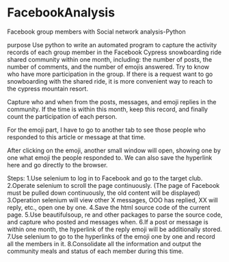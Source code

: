 # FacebookAnalysis
Facebook group members with Social network analysis-Python

purpose
Use python to write an automated program to capture the activity records of each group member in the Facebook Cypress snowboarding ride shared community within one month, including: the number of posts, the number of comments, and the number of emojis answered. Try to know who have more participation in the group. If there is a request want to go snowboarding with the shared ride, it is more convenient way to reach to the cypress mountain resort. 


Capture who and when from the posts, messages, and emoji replies in the community. If the time is within this month, keep this record, and finally count the participation of each person.


For the emoji part, I have to go to another tab to see those people who responded to this article or message at that time.

After clicking on the emoji, another small window will open, showing one by one what emoji the people responded to. We can also save the hyperlink here and go directly to the browser.



Steps:
1.Use selenium to log in to Facebook and go to the target club.
2.Operate selenium to scroll the page continuously. (The page of Facebook must be pulled down continuously, the old content will be displayed)
3.Operation selenium will view other X messages, OOO has replied, XX will reply, etc., open one by one.
4.Save the html source code of the current page.
5.Use beautifulsoup, re and other packages to parse the source code, and capture who posted and messages when.
6.If a post or message is within one month, the hyperlink of the reply emoji will be additionally stored.
7.Use selenium to go to the hyperlinks of the emoji one by one and record all the members in it.
8.Consolidate all the information and output the community meals and status of each member during this time.




